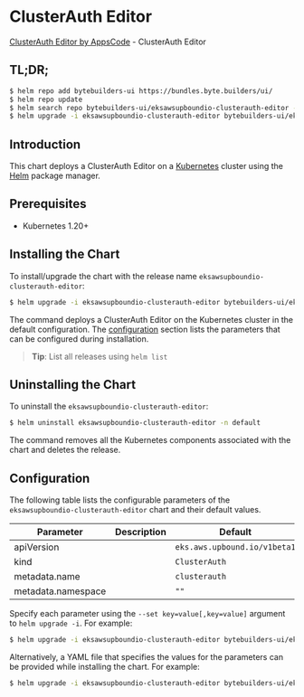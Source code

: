 # ClusterAuth Editor

[ClusterAuth Editor by AppsCode](https://byte.builders) - ClusterAuth Editor

## TL;DR;

```bash
$ helm repo add bytebuilders-ui https://bundles.byte.builders/ui/
$ helm repo update
$ helm search repo bytebuilders-ui/eksawsupboundio-clusterauth-editor --version=v0.4.18
$ helm upgrade -i eksawsupboundio-clusterauth-editor bytebuilders-ui/eksawsupboundio-clusterauth-editor -n default --create-namespace --version=v0.4.18
```

## Introduction

This chart deploys a ClusterAuth Editor on a [Kubernetes](http://kubernetes.io) cluster using the [Helm](https://helm.sh) package manager.

## Prerequisites

- Kubernetes 1.20+

## Installing the Chart

To install/upgrade the chart with the release name `eksawsupboundio-clusterauth-editor`:

```bash
$ helm upgrade -i eksawsupboundio-clusterauth-editor bytebuilders-ui/eksawsupboundio-clusterauth-editor -n default --create-namespace --version=v0.4.18
```

The command deploys a ClusterAuth Editor on the Kubernetes cluster in the default configuration. The [configuration](#configuration) section lists the parameters that can be configured during installation.

> **Tip**: List all releases using `helm list`

## Uninstalling the Chart

To uninstall the `eksawsupboundio-clusterauth-editor`:

```bash
$ helm uninstall eksawsupboundio-clusterauth-editor -n default
```

The command removes all the Kubernetes components associated with the chart and deletes the release.

## Configuration

The following table lists the configurable parameters of the `eksawsupboundio-clusterauth-editor` chart and their default values.

|     Parameter      | Description |                 Default                 |
|--------------------|-------------|-----------------------------------------|
| apiVersion         |             | <code>eks.aws.upbound.io/v1beta1</code> |
| kind               |             | <code>ClusterAuth</code>                |
| metadata.name      |             | <code>clusterauth</code>                |
| metadata.namespace |             | <code>""</code>                         |


Specify each parameter using the `--set key=value[,key=value]` argument to `helm upgrade -i`. For example:

```bash
$ helm upgrade -i eksawsupboundio-clusterauth-editor bytebuilders-ui/eksawsupboundio-clusterauth-editor -n default --create-namespace --version=v0.4.18 --set apiVersion=eks.aws.upbound.io/v1beta1
```

Alternatively, a YAML file that specifies the values for the parameters can be provided while
installing the chart. For example:

```bash
$ helm upgrade -i eksawsupboundio-clusterauth-editor bytebuilders-ui/eksawsupboundio-clusterauth-editor -n default --create-namespace --version=v0.4.18 --values values.yaml
```
